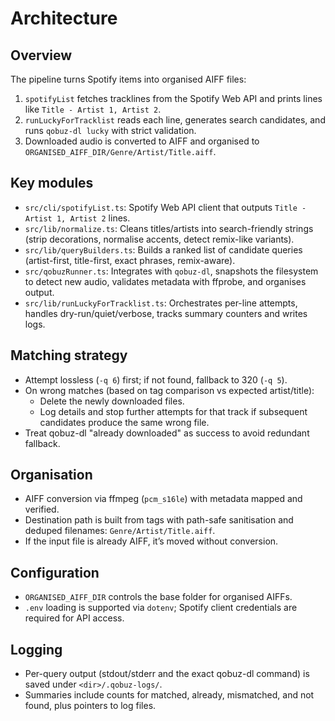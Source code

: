 # Architecture

## Overview

The pipeline turns Spotify items into organised AIFF files:

1. `spotifyList` fetches tracklines from the Spotify Web API and prints lines like `Title - Artist 1, Artist 2`.
2. `runLuckyForTracklist` reads each line, generates search candidates, and runs `qobuz-dl lucky` with strict validation.
3. Downloaded audio is converted to AIFF and organised to `ORGANISED_AIFF_DIR/Genre/Artist/Title.aiff`.

## Key modules

- `src/cli/spotifyList.ts`: Spotify Web API client that outputs `Title - Artist 1, Artist 2` lines.
- `src/lib/normalize.ts`: Cleans titles/artists into search-friendly strings (strip decorations, normalise accents, detect remix-like variants).
- `src/lib/queryBuilders.ts`: Builds a ranked list of candidate queries (artist-first, title-first, exact phrases, remix-aware).
- `src/qobuzRunner.ts`: Integrates with `qobuz-dl`, snapshots the filesystem to detect new audio, validates metadata with ffprobe, and organises output.
- `src/lib/runLuckyForTracklist.ts`: Orchestrates per-line attempts, handles dry-run/quiet/verbose, tracks summary counters and writes logs.

## Matching strategy

- Attempt lossless (`-q 6`) first; if not found, fallback to 320 (`-q 5`).
- On wrong matches (based on tag comparison vs expected artist/title):
  - Delete the newly downloaded files.
  - Log details and stop further attempts for that track if subsequent candidates produce the same wrong file.
- Treat qobuz-dl "already downloaded" as success to avoid redundant fallback.

## Organisation

- AIFF conversion via ffmpeg (`pcm_s16le`) with metadata mapped and verified.
- Destination path is built from tags with path-safe sanitisation and deduped filenames: `Genre/Artist/Title.aiff`.
- If the input file is already AIFF, it’s moved without conversion.

## Configuration

- `ORGANISED_AIFF_DIR` controls the base folder for organised AIFFs.
- `.env` loading is supported via `dotenv`; Spotify client credentials are required for API access.

## Logging

- Per-query output (stdout/stderr and the exact qobuz-dl command) is saved under `<dir>/.qobuz-logs/`.
- Summaries include counts for matched, already, mismatched, and not found, plus pointers to log files.
